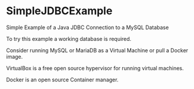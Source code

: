 # SimpleJDBCExample

Simple Example of a Java JDBC Connection to a MySQL Database

To try this example a working database is required.

Consider running MySQL or MariaDB as a Virtual Machine or pull a Docker image.

VirtualBox is a free open source hypervisor for running virtual machines.

Docker is an open source Container manager.
